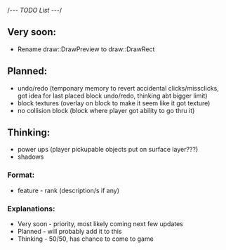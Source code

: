 /*--- TODO List ---*/
## Very soon:
- Rename draw::DrawPreview to draw::DrawRect

## Planned:
- undo/redo
(temponary memory to revert accidental clicks/missclicks, got idea for last placed block undo/redo, thinking abt bigger limit)
- block textures
(overlay on block to make it seem like it got texture)
- no collision block
(block where player got ability to go thru it)

## Thinking:
- power ups
(player pickupable objects put on surface layer???)
-  shadows

### Format:
- feature - rank
(description/s if any)
### Explanations:
- Very soon - priority, most likely coming next few updates
- Planned   - will probably add it to this
- Thinking  - 50/50, has chance to come to game

